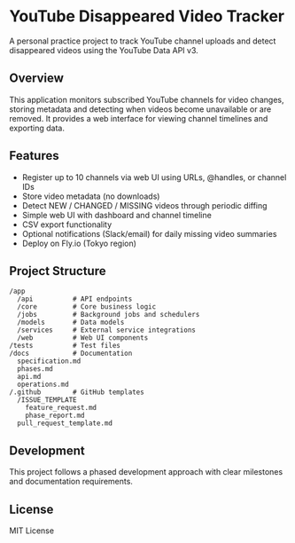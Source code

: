 # YouTube Disappeared Video Tracker

A personal practice project to track YouTube channel uploads and detect disappeared videos using the YouTube Data API v3.

## Overview

This application monitors subscribed YouTube channels for video changes, storing metadata and detecting when videos become unavailable or are removed. It provides a web interface for viewing channel timelines and exporting data.

## Features

- Register up to 10 channels via web UI using URLs, @handles, or channel IDs
- Store video metadata (no downloads)
- Detect NEW / CHANGED / MISSING videos through periodic diffing
- Simple web UI with dashboard and channel timeline
- CSV export functionality
- Optional notifications (Slack/email) for daily missing video summaries
- Deploy on Fly.io (Tokyo region)

## Project Structure

```
/app
  /api          # API endpoints
  /core         # Core business logic
  /jobs         # Background jobs and schedulers
  /models       # Data models
  /services     # External service integrations
  /web          # Web UI components
/tests          # Test files
/docs           # Documentation
  specification.md
  phases.md
  api.md
  operations.md
/.github        # GitHub templates
  /ISSUE_TEMPLATE
    feature_request.md
    phase_report.md
  pull_request_template.md
```

## Development

This project follows a phased development approach with clear milestones and documentation requirements.

## License

MIT License
